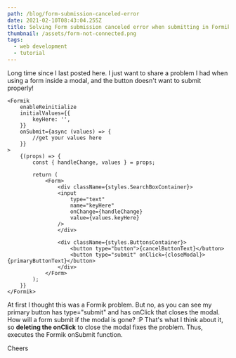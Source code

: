 ```yaml
---
path: /blog/form-submission-canceled-error
date: 2021-02-10T08:43:04.255Z
title: Solving Form submission canceled error when submitting in Formik
thumbnail: /assets/form-not-connected.png
tags:
  - web development
  - tutorial
---
```

Long time since I last posted here. 
I just want to share a problem I had when using a form inside a modal, and the button doesn't want to submit properly!

```
<Formik
    enableReinitialize
    initialValues={{
        keyHere: '',
    }}
    onSubmit={async (values) => {
        //get your values here
    }}
>
    {(props) => {
        const { handleChange, values } = props;

        return (
            <Form>
                <div className={styles.SearchBoxContainer}>
                <input
                    type="text"
                    name="keyHere"
                    onChange={handleChange}
                    value={values.keyHere}
                />
                </div>

                <div className={styles.ButtonsContainer}>
                    <button type="button">{cancelButtonText}</button>
                    <button type="submit" onClick={closeModal}>{primaryButtonText}</button>
                </div>
            </Form>
        );
    }}
</Formik>
```

At first I thought this was a Formik problem. But no, as you can see my primary button has type="submit" and has onClick that closes the modal. How will a form submit if the modal is gone? :P That's what I think about it, so **deleting the onClick** to close the modal fixes the problem. Thus, executes the Formik onSubmit function. 

Cheers
